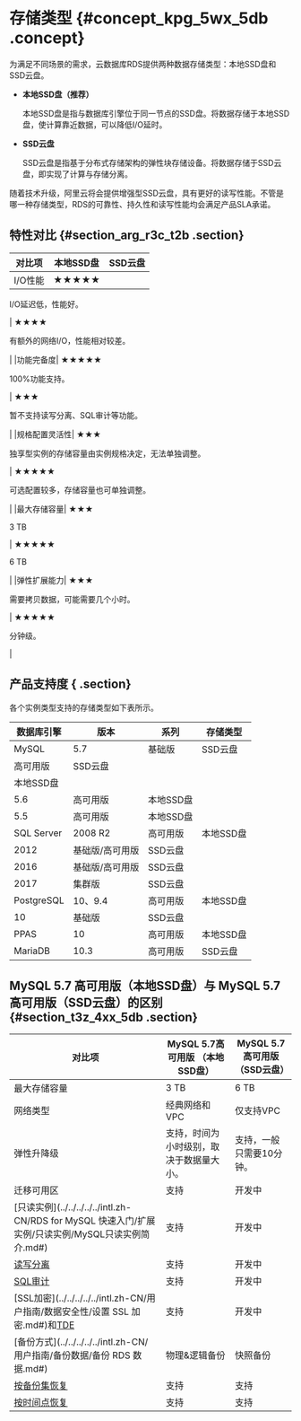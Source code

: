 # 存储类型 {#concept_kpg_5wx_5db .concept}

为满足不同场景的需求，云数据库RDS提供两种数据存储类型：本地SSD盘和SSD云盘。

-   **本地SSD盘（推荐）**

    本地SSD盘是指与数据库引擎位于同一节点的SSD盘。将数据存储于本地SSD盘，使计算靠近数据，可以降低I/O延时。

-   **SSD云盘**

    SSD云盘是指基于分布式存储架构的弹性块存储设备。将数据存储于SSD云盘，即实现了计算与存储分离。


随着技术升级，阿里云将会提供增强型SSD云盘，具有更好的读写性能。不管是哪一种存储类型，RDS的可靠性、持久性和读写性能均会满足产品SLA承诺。

## 特性对比 {#section_arg_r3c_t2b .section}

|对比项|本地SSD盘|SSD云盘|
|---|------|-----|
|I/O性能| ★★★★★

 I/O延迟低，性能好。

 | ★★★★

 有额外的网络I/O，性能相对较差。

 |
|功能完备度| ★★★★★

 100%功能支持。

 | ★★★

 暂不支持读写分离、SQL审计等功能。

 |
|规格配置灵活性| ★★★

 独享型实例的存储容量由实例规格决定，无法单独调整。

 | ★★★★★

 可选配置较多，存储容量也可单独调整。

 |
|最大存储容量| ★★★

 3 TB

 | ★★★★★

 6 TB

 |
|弹性扩展能力| ★★★

 需要拷贝数据，可能需要几个小时。

 | ★★★★★

 分钟级。

 |

## 产品支持度 { .section}

各个实例类型支持的存储类型如下表所示。

|数据库引擎|版本|系列|存储类型|
|-----|--|--|----|
|MySQL|5.7|基础版|SSD云盘|
|高可用版|SSD云盘|
|本地SSD盘|
|5.6|高可用版|本地SSD盘|
|5.5|高可用版|本地SSD盘|
|SQL Server|2008 R2|高可用版|本地SSD盘|
|2012|基础版/高可用版|SSD云盘|
|2016|基础版/高可用版|SSD云盘|
|2017|集群版|SSD云盘|
|PostgreSQL|10、9.4|高可用版|本地SSD盘|
|10|基础版|SSD云盘|
|PPAS|10|高可用版|本地SSD盘|
|MariaDB|10.3|高可用版|SSD云盘|

## MySQL 5.7 高可用版（本地SSD盘）与 MySQL 5.7 高可用版（SSD云盘）的区别 {#section_t3z_4xx_5db .section}

|对比项|MySQL 5.7高可用版 （本地SSD盘）|MySQL 5.7高可用版（SSD云盘）|
|---|----------------------|--------------------|
|最大存储容量|3 TB|6 TB|
|网络类型|经典网络和VPC|仅支持VPC|
|弹性升降级|支持，时间为小时级别，取决于数据量大小。|支持，一般只需要10分钟。|
|迁移可用区|支持|开发中|
|[只读实例](../../../../../intl.zh-CN/RDS for MySQL 快速入门/扩展实例/只读实例/MySQL只读实例简介.md#)|支持|开发中|
|[读写分离](../../../../../intl.zh-CN/用户指南/读写分离/读写分离简介.md#)|支持|开发中|
|[SQL审计](../../../../../intl.zh-CN/用户指南/数据安全性/SQL审计.md#)|支持|开发中|
|[SSL加密](../../../../../intl.zh-CN/用户指南/数据安全性/设置 SSL 加密.md#)和[TDE](../../../../../intl.zh-CN/用户指南/数据安全性/设置透明数据加密.md#)|支持|开发中|
|[备份方式](../../../../../intl.zh-CN/用户指南/备份数据/备份 RDS 数据.md#)|物理&逻辑备份|快照备份|
|[按备份集恢复](../../../../../intl.zh-CN/用户指南/恢复数据/恢复MySQL数据.md#)|支持|支持|
|[按时间点恢复](../../../../../intl.zh-CN/用户指南/恢复数据/恢复MySQL数据.md#)|支持|支持|

